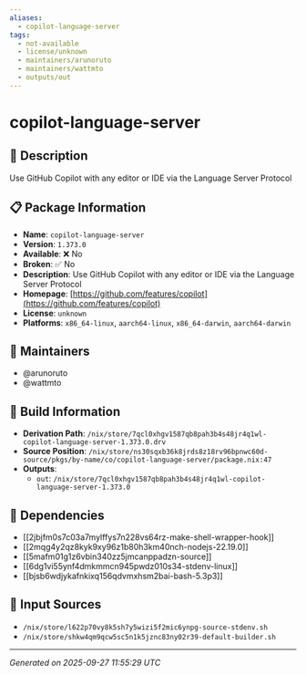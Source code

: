 ```yaml
---
aliases:
  - copilot-language-server
tags:
  - not-available
  - license/unknown
  - maintainers/arunoruto
  - maintainers/wattmto
  - outputs/out
---
```


# copilot-language-server

## 📝 Description

Use GitHub Copilot with any editor or IDE via the Language Server Protocol

## 📋 Package Information

- **Name**: `copilot-language-server`
- **Version**: `1.373.0`
- **Available**: ❌ No
- **Broken**: ✅ No
- **Description**: Use GitHub Copilot with any editor or IDE via the Language Server Protocol
- **Homepage**: [https://github.com/features/copilot](https://github.com/features/copilot)
- **License**: `unknown`
- **Platforms**: `x86_64-linux`, `aarch64-linux`, `x86_64-darwin`, `aarch64-darwin`
## 👥 Maintainers

- @arunoruto
- @wattmto


## 🔧 Build Information

- **Derivation Path**: `/nix/store/7qcl0xhgv1587qb8pah3b4s48jr4q1wl-copilot-language-server-1.373.0.drv`
- **Source Position**: `/nix/store/ns30sqxb36k8jrds8z18rv96bpnwc60d-source/pkgs/by-name/co/copilot-language-server/package.nix:47`
- **Outputs**:
  - `out`:  `/nix/store/7qcl0xhgv1587qb8pah3b4s48jr4q1wl-copilot-language-server-1.373.0`

## 🔗 Dependencies

- [[2jbjfm0s7c03a7mylffys7n228vs64rz-make-shell-wrapper-hook]]
- [[2mqg4y2qz8kyk9xy96z1b80h3km40nch-nodejs-22.19.0]]
- [[5mafm01g1z6vbin340zz5jmcanppadzn-source]]
- [[6dg1vi55ynf4dmkmmcn945pwdz010s34-stdenv-linux]]
- [[bjsb6wdjykafnkixq156qdvmxhsm2bai-bash-5.3p3]]

## 📁 Input Sources

- `/nix/store/l622p70vy8k5sh7y5wizi5f2mic6ynpg-source-stdenv.sh`
- `/nix/store/shkw4qm9qcw5sc5n1k5jznc83ny02r39-default-builder.sh`

---
*Generated on 2025-09-27 11:55:29 UTC*
